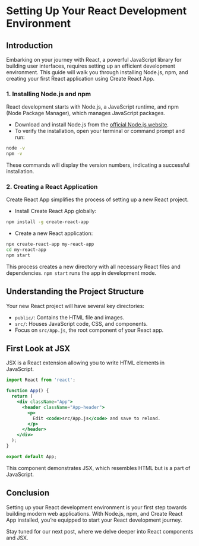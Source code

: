 

# Setting Up Your React Development Environment

## Introduction

Embarking on your journey with React, a powerful JavaScript library for building user interfaces, requires setting up an efficient development environment. This guide will walk you through installing Node.js, npm, and creating your first React application using Create React App.

### 1. Installing Node.js and npm

React development starts with Node.js, a JavaScript runtime, and npm (Node Package Manager), which manages JavaScript packages.

- Download and install Node.js from the [official Node.js website](https://nodejs.org/).
- To verify the installation, open your terminal or command prompt and run:

```bash
node -v
npm -v
```

These commands will display the version numbers, indicating a successful installation.

### 2. Creating a React Application

Create React App simplifies the process of setting up a new React project.

- Install Create React App globally:

```bash
npm install -g create-react-app
```

- Create a new React application:

```bash
npx create-react-app my-react-app
cd my-react-app
npm start
```

This process creates a new directory with all necessary React files and dependencies. `npm start` runs the app in development mode.

## Understanding the Project Structure

Your new React project will have several key directories:

- `public/`: Contains the HTML file and images.
- `src/`: Houses JavaScript code, CSS, and components.
- Focus on `src/App.js`, the root component of your React app.

## First Look at JSX

JSX is a React extension allowing you to write HTML elements in JavaScript.

```jsx
import React from 'react';

function App() {
  return (
    <div className="App">
      <header className="App-header">
        <p>
          Edit <code>src/App.js</code> and save to reload.
        </p>
      </header>
    </div>
  );
}

export default App;
```

This component demonstrates JSX, which resembles HTML but is a part of JavaScript.

## Conclusion

Setting up your React development environment is your first step towards building modern web applications. With Node.js, npm, and Create React App installed, you’re equipped to start your React development journey.

Stay tuned for our next post, where we delve deeper into React components and JSX.
